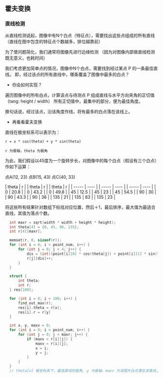 ## 霍夫变换


### 直线检测

从直线检测说起，图像中有N个白点（特征点），需要找出这些点组成的所有直线
（直线在图中包含的特征点个数越多，排位越靠前）

为了使问题简化，我们通常将图像先进行边缘检测
（因为对图像内部做直线检测既无意义，也耗时间）

我们考虑更加简单点的情况，图像中N个白点，需要找到经过某点 P 的一条最佳直线。
即，经过该点的所有直线中，哪条覆盖了图像中最多的白点？


* 你会如何实现？

遍历图像中的所有白点，计算该点与待测点 P 组成直线与水平方向夹角的正切值（tang: height / width）
所有正切值中，最集中的部分，便为最佳角度。

换句话说，经过该点，沿该角度作线，将有最多的白点落在该线上。


* 再看看霍夫变换

直线在极坐标系可以表示为：

    r = x * cos(theta) + y * sin(theta)

    r 为极轴，theta 为极角

为此，我们假设以45度为一个旋转步长，对图像中的每个白点（假设有三个白点）作如下运算：


点A(12, 23)                点B(15, 43)                  点C(40, 33)

| theta | r    |          | theta | r    |            | theta | r    |
| ----- | ---- |          | ----- | ---- |            | ----- | ---- |
| 0     | 20.8 |          | 0     | 43.2 |            | 0     | 49.8 |
| 45    | 12.5 |          | 45    | 23   |            | 45    | 54.5 |
| 90    | 30   |          | 90    | 43.3 |            | 90    | 36   |
| 135   | 21   |          | 135   | 83   |            | 135   | 23   |

将这些所有结果针对数组下标找对应位置，然后＋1，最后排序，最大值为最适合直线，其值为落点个数。


```c
  int maxr = sqrt(width * width + height * height);
  int theta[4] = {0, 45, 90, 135};
  int r[4][maxr];

  memset(r, 0, sizeof(r));
  for (int i = 0; i < point_num; i++) {
      for (int j = 0; j < 4; j++) {
          dis = (int)(point[i][0] * cos(theta[j]) + point[i][1] * sin(theta));
          r[j][dis]++;
      }
  }

  struct {
      int theta;
      int r;
  } res[100];

  for (int i = 0; i < 100; i++) {
      find_out_max(r);
      res[i].theta = r[x];
      res[i].r = r[y]
  }

  int x, y, maxv = 0;
  for (int i = 0; i < point_num; i++) {
      for (int j = 0; j < maxr; j++) {
          if (maxv < r[i][j]) {
              maxv = r[i][j];
              x = i;
              y = j;
          }
      }
  }
  // theta[x] 极坐标系下，最佳直线的极角, y 为极轴，maxv 为该图片白点落在该直线上点的个数
```
